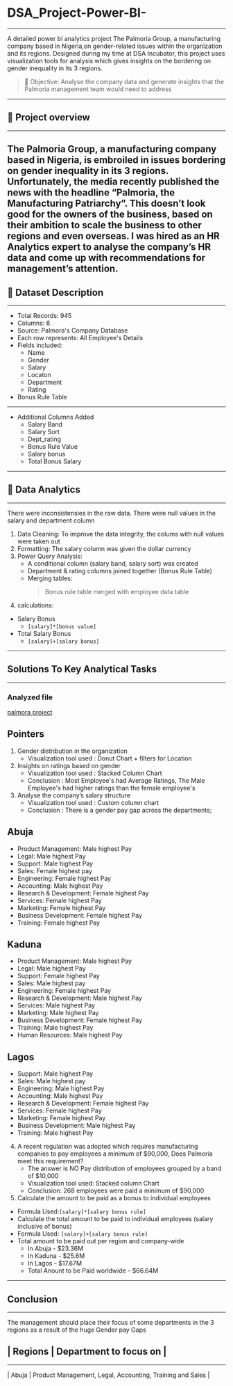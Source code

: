 # DSA_Project-Power-BI-
------------------------------------------------------------------------------------------------------------------------------------------------------------------------------
A detailed power bi analytics project The Palmoria Group, a manufacturing company based in Nigeria,on gender-related issues within the organization and its
regions. Designed during my time at DSA Incubator, this project uses visualization tools for analysis which gives insights on the bordering on gender inequality in its 3 regions.

> 🪩 Objective: Analyse the company data and generate insights that the Palmoria management team would need to address
------------------------------------------------------------------------------------------------------------------------------------------------------------------------------------------------------------------------------------------------------------------------------------------------------------------------------------------------------------
## 🏢 Project overview
------------------------------------------------------------------------------------------------------------------------------------------------------------------------------
The Palmoria Group, a manufacturing company based in Nigeria, is embroiled in issues bordering on gender inequality in its 3 regions. Unfortunately, the media recently published the news with the headline “Palmoria, the Manufacturing Patriarchy”. This doesn’t look good for the owners of the business, based on their ambition to scale the business to other regions and even overseas. I was hired as an HR Analytics expert to analyse the company’s HR data and come up with recommendations for management’s attention.
------------------------------------------------------------------------------------------------------------------------------------------------------------------------------------------------------------------------------------------------------------------------------------------------------------------------------------------------------------
## 📰 Dataset Description
------------------------------------------------------------------------------------------------------------------------------------------------------------------------------
- Total Records: 945
- Columns: 6
- Source: Palmora's Company Database
- Each row represents: All Employee's Details
- Fields included:
  - Name
  - Gender
  - Salary
  - Locaton
  - Department
  - Rating
- Bonus Rule Table
------------------------------------------------------------------------------------------------------------------------------------------------------------------------------
- Additional Columns Added
  - Salary Band
  - Salary Sort
  - Dept_rating
  - Bonus Rule Value
  - Salary bonus
  - Total Bonus Salary
------------------------------------------------------------------------------------------------------------------------------------------------------------------------------------------------------------------------------------------------------------------------------------------------------------------------------------------------------------
## 🧠 Data Analytics
------------------------------------------------------------------------------------------------------------------------------------------------------------------------------
There were inconsistensies in the raw data. There were null values in the salary and department column
1. Data Cleaning: To improve the data integrity, the colums with null values were taken out
2. Formatting: The salary column was given the dollar currency
3. Power Query Analysis:
   - A conditional column (salary band, salary sort) was created
   - Department & rating columns joined together (Bonus Rule Table)
   - Merging tables:
     > Bonus rule table merged with employee data table
4.  calculations:
   - Salary Bonus
     - `[salary]*[bonus value]`
   - Total Salary Bonus
     - `[salary]+[salary bonus]`
------------------------------------------------------------------------------------------------------------------------------------------------------------------------------------------------------------------------------------------------------------------------------------------------------------------------------------------------------------
## Solutions To Key Analytical Tasks
------------------------------------------------------------------------------------------------------------------------------------------------------------------------------
### Analyzed file
[palmora project](https://github.com/debbyadeshola1/DSA_Project-Power-BI-/blob/main/palmora%20project.pbix)

## Pointers 
1. Gender distribution in the organization
   - Visualization tool used : Donut Chart + filters for Location
2. Insights on ratings based on gender
   -  Visualization tool used : Stacked Column Chart
   -  Conclusion : Most Employee's had Average Ratings, The Male Employee's had higher ratings than the female employee's
3. Analyse the company’s salary structure
   - Visualization tool used : Custom column chart
   - Conclusion : There is a gender pay gap across the departments;

 ## Abuja
 - Product Management: Male highest Pay
 - Legal: Male highest Pay
 - Support: Male highest Pay
 - Sales: Female highest pay
 - Engineering: Female highest Pay
 - Accounting: Male highest Pay
 - Research & Development: Female highest Pay
 - Services: Female highest Pay
 - Marketing: Female highest Pay
 - Business Development: Female highest Pay
 - Training: Female highest Pay
 ## Kaduna 
 - Product Management: Male highest Pay
 - Legal: Male highest Pay
 - Support: Female highest Pay
 - Sales: Male highest pay
 - Engineering: Female highest Pay
 - Research & Development: Male highest Pay
 - Services: Male highest Pay
 - Marketing: Male highest Pay
 - Business Development: Female highest Pay
 - Training: Male highest Pay
 - Human Resources: Male highest Pay
## Lagos
 - Support: Male highest Pay
 - Sales: Male highest pay
 - Engineering: Male highest Pay
 - Accounting: Male highest Pay
 - Research & Development: Female highest Pay
 - Services: Female highest Pay
 - Marketing: Female highest Pay
 - Business Development: Male highest Pay
 - Training: Male highest Pay
4. A recent regulation was adopted which requires manufacturing companies to pay employees a minimum of $90,000, Does Palmoria meet this requirement?
   - The answer is NO
   Pay distribution of employees grouped by a band of $10,000
   - Visualization tool used: Stacked column Chart
   - Conclusion: 268 employees were paid a minimum of $90,000
5. Calculate the amount to be paid as a bonus to individual employees
- Formula Used:`[salary]*[salary bonus rule]`
 - Calculate the total amount to be paid to individual employees (salary inclusive of
bonus)
- Formula Used: `[salary]+[salary bonus rule]`
 - Total amount to be paid out per region and company-wide
   - In Abuja - $23.36M
   - In Kaduna - $25.6M
   - In Lagos - $17.67M
   - Total Anount to be Paid worldwide - $66.64M
----------------------------------------------------------------------------------------------------------------------------------------------------------------------------------------------------------------------------------------------------------------------------------------------------------------------------------------------------------
## Conclusion
-----------------------------------------------------------------------------------------------------------------------------------------------------------------------------
The management should place their focus of some departments in the 3 regions as a result of the huge Gender pay Gaps
## | Regions | Department to focus on |
   ------------------------------------
   | Abuja | Product Management, Legal, Accounting, Training and Sales |
   
